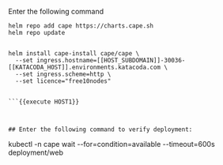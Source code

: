 
Enter the following command
```
helm repo add cape https://charts.cape.sh
helm repo update


helm install cape-install cape/cape \
  --set ingress.hostname=[[HOST_SUBDOMAIN]]-30036-[[KATACODA_HOST]].environments.katacoda.com \
  --set ingress.scheme=http \
  --set licence="free10nodes"   


```{{execute HOST1}}



## Enter the following command to verify deployment:
```
kubectl -n cape wait --for=condition=available --timeout=600s deployment/web
```{{execute HOST1}}